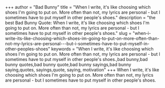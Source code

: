 +++
author = "Bad Bunny"
title = "When I write, it's like choosing which shoes I'm going to put on. More often than not, my lyrics are personal - but I sometimes have to put myself in other people's shoes."
description = "the best Bad Bunny Quote: When I write, it's like choosing which shoes I'm going to put on. More often than not, my lyrics are personal - but I sometimes have to put myself in other people's shoes."
slug = "when-i-write-its-like-choosing-which-shoes-im-going-to-put-on-more-often-than-not-my-lyrics-are-personal---but-i-sometimes-have-to-put-myself-in-other-peoples-shoes"
keywords = "When I write, it's like choosing which shoes I'm going to put on. More often than not, my lyrics are personal - but I sometimes have to put myself in other people's shoes.,bad bunny,bad bunny quotes,bad bunny quote,bad bunny sayings,bad bunny saying,quotes, sayings,quote, saying, motivation"
+++
When I write, it's like choosing which shoes I'm going to put on. More often than not, my lyrics are personal - but I sometimes have to put myself in other people's shoes.
